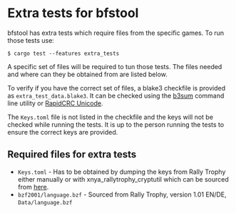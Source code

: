 # Extra tests for bfstool

bfstool has extra tests which require files from the specific games. To run those tests use:

```console
$ cargo test --features extra_tests
```

A specific set of files will be required to tun those tests. The files needed and where can they be obtained from are 
listed below. 

To verify if you have the correct set of files, a blake3 checkfile is provided as `extra_test_data.blake3`. It can be 
checked using the [b3sum](https://crates.io/crates/b3sum) command line utility or [RapidCRC Unicode](https://www.ov2.eu/programs/rapidcrc-unicode).

The `Keys.toml` file is not listed in the checkfile and the keys will not be checked while running the tests. It is up
to the person running the tests to ensure the correct keys are provided.

## Required files for extra tests

- `Keys.toml` - Has to be obtained by dumping the keys from Rally Trophy either manually or with xnya_rallytrophy_cryptutil
  which can be sourced from [here](https://github.com/xNyaDev/game-mods).
- `bzf2001/language.bzf` - Sourced from Rally Trophy, version 1.01 EN/DE, `Data/language.bzf`